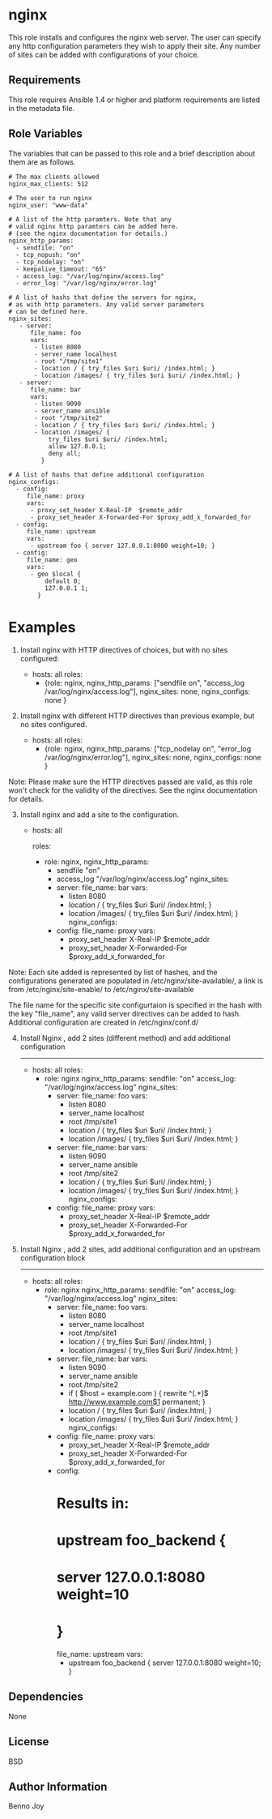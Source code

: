 nginx
=====

This role installs and configures the nginx web server. The user can specify
any http configuration parameters they wish to apply their site. Any number of
sites can be added with configurations of your choice.

Requirements
------------

This role requires Ansible 1.4 or higher and platform requirements are listed
in the metadata file.

Role Variables
--------------

The variables that can be passed to this role and a brief description about
them are as follows.

    # The max clients allowed
    nginx_max_clients: 512 

    # The user to run nginx
    nginx_user: "www-data"

    # A list of the http paramters. Note that any
    # valid nginx http paramters can be added here.
    # (see the nginx documentation for details.)
    nginx_http_params:                                    
      - sendfile: "on"                                      
      - tcp_nopush: "on"
      - tcp_nodelay: "on"
      - keepalive_timeout: "65"
      - access_log: "/var/log/nginx/access.log"
      - error_log: "/var/log/nginx/error.log"

    # A list of hashs that define the servers for nginx,
    # as with http parameters. Any valid server parameters
    # can be defined here.
    nginx_sites:                                         
       - server:
          file_name: foo
          vars:
           - listen 8080
           - server_name localhost
           - root "/tmp/site1"
           - location / { try_files $uri $uri/ /index.html; }
           - location /images/ { try_files $uri $uri/ /index.html; }
       - server:
          file_name: bar
          vars:
           - listen 9090
           - server_name ansible
           - root "/tmp/site2"
           - location / { try_files $uri $uri/ /index.html; }
           - location /images/ {
               try_files $uri $uri/ /index.html;
               allow 127.0.0.1;
               deny all;
             }

    # A list of hashs that define additional configuration
    nginx_configs:
      - config:
         file_name: proxy
         vars:
          - proxy_set_header X-Real-IP  $remote_addr
          - proxy_set_header X-Forwarded-For $proxy_add_x_forwarded_for
      - config:
         file_name: upstream
         vars:
          - upstream foo { server 127.0.0.1:8080 weight=10; }
      - config:
         file_name: geo
         vars:
          - geo $local {
              default 0;
              127.0.0.1 1;
            }

Examples
========

1) Install nginx with HTTP directives of choices, but with no sites
configured:

    - hosts: all
      roles:
      - {role: nginx,
         nginx_http_params: ["sendfile on", "access_log /var/log/nginx/access.log"],
                              nginx_sites: none, nginx_configs: none }


2) Install nginx with different HTTP directives than previous example, but no
sites configured.

    - hosts: all
      roles:
      - {role: nginx,
         nginx_http_params: ["tcp_nodelay on", "error_log /var/log/nginx/error.log"],
                              nginx_sites: none, 
                              nginx_configs: none }

Note: Please make sure the HTTP directives passed are valid, as this role
won't check for the validity of the directives. See the nginx documentation
for details.

3) Install nginx and add a site to the configuration.

    - hosts: all

      roles:
      - role: nginx,
        nginx_http_params:
          - sendfile "on"
          - access_log "/var/log/nginx/access.log"
        nginx_sites:
          - server:
             file_name: bar
             vars:
              - listen 8080
              - location / { try_files $uri $uri/ /index.html; }
              - location /images/ { try_files $uri $uri/ /index.html; }
        nginx_configs:
           - config:
               file_name: proxy
               vars:
                - proxy_set_header X-Real-IP  $remote_addr
                - proxy_set_header X-Forwarded-For $proxy_add_x_forwarded_for

Note: Each site added is represented by list of hashes, and the configurations
generated are populated in /etc/nginx/site-available/, a link is from /etc/nginx/site-enable/ to /etc/nginx/site-available

The file name for the specific site configurtaion is specified in the hash
with the key "file_name", any valid server directives can be added to hash.
Additional configuration are created in /etc/nginx/conf.d/

4) Install Nginx , add 2 sites (different method) and add additional configuration

    ---
    - hosts: all
      roles:
        - role: nginx
          nginx_http_params:
            sendfile: "on"
            access_log: "/var/log/nginx/access.log"
          nginx_sites:
           - server:
              file_name: foo
              vars:
               - listen 8080
               - server_name localhost
               - root /tmp/site1
               - location / { try_files $uri $uri/ /index.html; }
               - location /images/ { try_files $uri $uri/ /index.html; }
           - server:
              file_name: bar
              vars:
               - listen 9090
               - server_name ansible
               - root /tmp/site2
               - location / { try_files $uri $uri/ /index.html; }
               - location /images/ { try_files $uri $uri/ /index.html; }
          nginx_configs:
           - config:
               file_name: proxy
               vars:
                - proxy_set_header X-Real-IP  $remote_addr
                - proxy_set_header X-Forwarded-For $proxy_add_x_forwarded_for

5) Install Nginx , add 2 sites, add additional configuration and an upstream configuration block

    ---
    - hosts: all
      roles:
        - role: nginx
          nginx_http_params:
            sendfile: "on"
            access_log: "/var/log/nginx/access.log"
          nginx_sites:
           - server:
              file_name: foo
              vars:
               - listen 8080
               - server_name localhost
               - root /tmp/site1
               - location / { try_files $uri $uri/ /index.html; }
               - location /images/ { try_files $uri $uri/ /index.html; }
           - server:
              file_name: bar
              vars:
               - listen 9090
               - server_name ansible
               - root /tmp/site2
               - if ( $host = example.com ) { rewrite ^(.*)$ http://www.example.com$1 permanent; }
               - location / { try_files $uri $uri/ /index.html; }
               - location /images/ { try_files $uri $uri/ /index.html; }
          nginx_configs:
           - config:
               file_name: proxy
               vars:
                - proxy_set_header X-Real-IP  $remote_addr
                - proxy_set_header X-Forwarded-For $proxy_add_x_forwarded_for
            - config:
                # Results in:
                # upstream foo_backend {
                #   server 127.0.0.1:8080 weight=10
                # }
                file_name: upstream
                vars:
                 - upstream foo_backend { server 127.0.0.1:8080 weight=10; }

Dependencies
------------

None

License
-------

BSD

Author Information
------------------

Benno Joy


